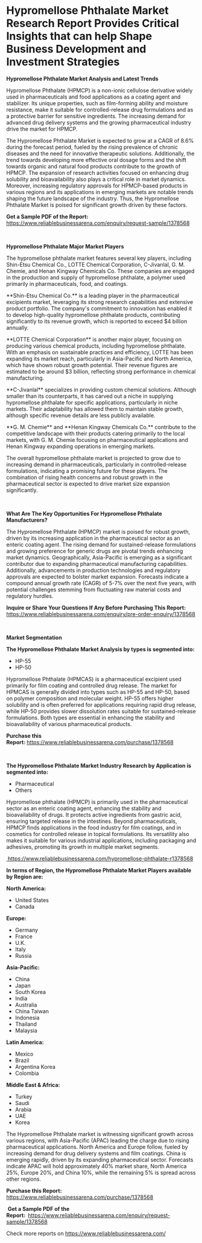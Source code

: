 <p><h1>Hypromellose Phthalate Market Research Report Provides Critical Insights that can help Shape Business Development and Investment Strategies</h1></p><p><strong>Hypromellose Phthalate Market Analysis and Latest Trends</strong></p>
<p><p>Hypromellose Phthalate (HPMCP) is a non-ionic cellulose derivative widely used in pharmaceuticals and food applications as a coating agent and stabilizer. Its unique properties, such as film-forming ability and moisture resistance, make it suitable for controlled-release drug formulations and as a protective barrier for sensitive ingredients. The increasing demand for advanced drug delivery systems and the growing pharmaceutical industry drive the market for HPMCP.</p><p>The Hypromellose Phthalate Market is expected to grow at a CAGR of 8.6% during the forecast period, fueled by the rising prevalence of chronic diseases and the need for innovative therapeutic solutions. Additionally, the trend towards developing more effective oral dosage forms and the shift towards organic and natural food products contribute to the growth of HPMCP. The expansion of research activities focused on enhancing drug solubility and bioavailability also plays a critical role in market dynamics. Moreover, increasing regulatory approvals for HPMCP-based products in various regions and its applications in emerging markets are notable trends shaping the future landscape of the industry. Thus, the Hypromellose Phthalate Market is poised for significant growth driven by these factors.</p></p>
<p><strong>Get a Sample PDF of the Report:&nbsp;</strong> <a href="https://www.reliablebusinessarena.com/enquiry/request-sample/1378568?utm_campaign=3021&utm_medium=2&utm_source=Github&utm_content=ia&utm_term=31032025&utm_id=hypromellose-phthalate">https://www.reliablebusinessarena.com/enquiry/request-sample/1378568</a></p>
<p>&nbsp;</p>
<p><strong>Hypromellose Phthalate Major Market Players</strong></p>
<p><p>The hypromellose phthalate market features several key players, including Shin-Etsu Chemical Co., LOTTE Chemical Corporation, C-Jivanlal, G. M. Chemie, and Henan Kingway Chemicals Co. These companies are engaged in the production and supply of hypromellose phthalate, a polymer used primarily in pharmaceuticals, food, and coatings.</p><p>**Shin-Etsu Chemical Co.** is a leading player in the pharmaceutical excipients market, leveraging its strong research capabilities and extensive product portfolio. The company's commitment to innovation has enabled it to develop high-quality hypromellose phthalate products, contributing significantly to its revenue growth, which is reported to exceed $4 billion annually.</p><p>**LOTTE Chemical Corporation** is another major player, focusing on producing various chemical products, including hypromellose phthalate. With an emphasis on sustainable practices and efficiency, LOTTE has been expanding its market reach, particularly in Asia-Pacific and North America, which have shown robust growth potential. Their revenue figures are estimated to be around $3 billion, reflecting strong performance in chemical manufacturing.</p><p>**C-Jivanlal** specializes in providing custom chemical solutions. Although smaller than its counterparts, it has carved out a niche in supplying hypromellose phthalate for specific applications, particularly in niche markets. Their adaptability has allowed them to maintain stable growth, although specific revenue details are less publicly available.</p><p>**G. M. Chemie** and **Henan Kingway Chemicals Co.** contribute to the competitive landscape with their products catering primarily to the local markets, with G. M. Chemie focusing on pharmaceutical applications and Henan Kingway expanding operations in emerging markets.</p><p>The overall hypromellose phthalate market is projected to grow due to increasing demand in pharmaceuticals, particularly in controlled-release formulations, indicating a promising future for these players. The combination of rising health concerns and robust growth in the pharmaceutical sector is expected to drive market size expansion significantly.</p></p>
<p>&nbsp;</p>
<p><strong>What Are The Key Opportunities For Hypromellose Phthalate Manufacturers?</strong></p>
<p><p>The Hypromellose Phthalate (HPMCP) market is poised for robust growth, driven by its increasing application in the pharmaceutical sector as an enteric coating agent. The rising demand for sustained-release formulations and growing preference for generic drugs are pivotal trends enhancing market dynamics. Geographically, Asia-Pacific is emerging as a significant contributor due to expanding pharmaceutical manufacturing capabilities. Additionally, advancements in production technologies and regulatory approvals are expected to bolster market expansion. Forecasts indicate a compound annual growth rate (CAGR) of 5-7% over the next five years, with potential challenges stemming from fluctuating raw material costs and regulatory hurdles.</p></p>
<p><strong>Inquire or Share Your Questions If Any Before Purchasing This Report:</strong> <a href="https://www.reliablebusinessarena.com/enquiry/pre-order-enquiry/1378568?utm_campaign=3021&utm_medium=2&utm_source=Github&utm_content=ia&utm_term=31032025&utm_id=hypromellose-phthalate">https://www.reliablebusinessarena.com/enquiry/pre-order-enquiry/1378568</a></p>
<p>&nbsp;</p>
<p><strong>Market Segmentation</strong></p>
<p><strong>The Hypromellose Phthalate Market Analysis by types is segmented into:</strong></p>
<p><ul><li>HP-55</li><li>HP-50</li></ul></p>
<p><p>Hypromellose Phthalate (HPMCAS) is a pharmaceutical excipient used primarily for film coating and controlled drug release. The market for HPMCAS is generally divided into types such as HP-55 and HP-50, based on polymer composition and molecular weight. HP-55 offers higher solubility and is often preferred for applications requiring rapid drug release, while HP-50 provides slower dissolution rates suitable for sustained-release formulations. Both types are essential in enhancing the stability and bioavailability of various pharmaceutical products.</p></p>
<p><strong>Purchase this Report:&nbsp;</strong><a href="https://www.reliablebusinessarena.com/purchase/1378568?utm_campaign=3021&utm_medium=2&utm_source=Github&utm_content=ia&utm_term=31032025&utm_id=hypromellose-phthalate">https://www.reliablebusinessarena.com/purchase/1378568</a></p>
<p>&nbsp;</p>
<p><strong>The Hypromellose Phthalate Market Industry Research by Application is segmented into:</strong></p>
<p><ul><li>Pharmaceutical</li><li>Others</li></ul></p>
<p><p>Hypromellose phthalate (HPMCP) is primarily used in the pharmaceutical sector as an enteric coating agent, enhancing the stability and bioavailability of drugs. It protects active ingredients from gastric acid, ensuring targeted release in the intestines. Beyond pharmaceuticals, HPMCP finds applications in the food industry for film coatings, and in cosmetics for controlled release in topical formulations. Its versatility also makes it suitable for various industrial applications, including packaging and adhesives, promoting its growth in multiple market segments.</p></p>
<p><a href="https://www.reliablebusinessarena.com/hypromellose-phthalate-r1378568?utm_campaign=3021&utm_medium=2&utm_source=Github&utm_content=ia&utm_term=31032025&utm_id=hypromellose-phthalate">&nbsp;https://www.reliablebusinessarena.com/hypromellose-phthalate-r1378568</a></p>
<p><strong>In terms of Region, the Hypromellose Phthalate Market Players available by Region are:</strong></p>
<p>
    <p> <strong> North America: </strong>
        <ul>
            <li>United States</li>
            <li>Canada</li>
        </ul>
        </p> 
    <p> <strong> Europe: </strong>
        <ul>
            <li>Germany</li>
            <li>France</li>
            <li>U.K.</li>
            <li>Italy</li>
            <li>Russia</li>
        </ul>
        </p> 
    <p> <strong> Asia-Pacific: </strong>
        <ul>
            <li>China</li>
            <li>Japan</li>
            <li>South Korea</li>
            <li>India</li>
            <li>Australia</li>
            <li>China Taiwan</li>
            <li>Indonesia</li>
            <li>Thailand</li>
            <li>Malaysia</li>
        </ul>
        </p> 
    <p> <strong> Latin America: </strong>
        <ul>
            <li>Mexico</li>
            <li>Brazil</li>
            <li>Argentina Korea</li>
            <li>Colombia</li>
        </ul>
        </p> 
    <p> <strong> Middle East & Africa: </strong>
        <ul>
            <li>Turkey</li>
            <li>Saudi</li>
            <li>Arabia</li>
            <li>UAE</li>
            <li>Korea</li>
        </ul>
    </p>
    </p>
<p><p>The Hypromellose Phthalate market is witnessing significant growth across various regions, with Asia-Pacific (APAC) leading the charge due to rising pharmaceutical applications. North America and Europe follow, fueled by increasing demand for drug delivery systems and film coatings. China is emerging rapidly, driven by its expanding pharmaceutical sector. Forecasts indicate APAC will hold approximately 40% market share, North America 25%, Europe 20%, and China 10%, while the remaining 5% is spread across other regions.</p></p>
<p><strong>Purchase this Report: </strong><a href="https://www.reliablebusinessarena.com/purchase/1378568?utm_campaign=3021&utm_medium=2&utm_source=Github&utm_content=ia&utm_term=31032025&utm_id=hypromellose-phthalate">https://www.reliablebusinessarena.com/purchase/1378568</a></p>
<p>&nbsp;<strong>Get a Sample PDF of the Report:&nbsp;&nbsp;</strong><a href="https://www.reliablebusinessarena.com/enquiry/request-sample/1378568?utm_campaign=3021&utm_medium=2&utm_source=Github&utm_content=ia&utm_term=31032025&utm_id=hypromellose-phthalate">https://www.reliablebusinessarena.com/enquiry/request-sample/1378568</a></p>
<p><strong></strong></p>
<p>Check more reports on <a href="https://www.reliablebusinessarena.com/?utm_campaign=3021&utm_medium=2&utm_source=Github&utm_content=ia&utm_term=31032025&utm_id=hypromellose-phthalate">https://www.reliablebusinessarena.com/</a></p>
